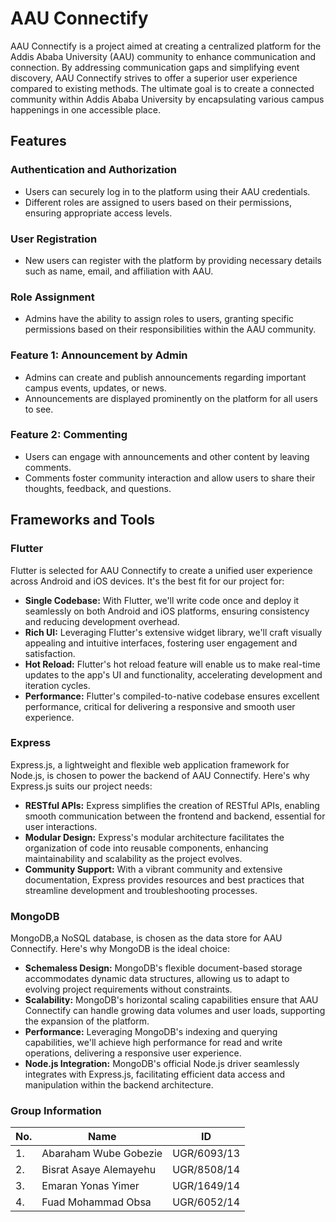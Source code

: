 # AAU Connectify


AAU Connectify is a project aimed at creating a centralized platform for the Addis Ababa University (AAU) community to enhance communication and connection. By addressing communication gaps and simplifying event discovery, AAU Connectify strives to offer a superior user experience compared to existing methods. The ultimate goal is to create a connected community within Addis Ababa University by encapsulating various campus happenings in one accessible place.

## Features

### Authentication and Authorization
- Users can securely log in to the platform using their AAU credentials.
- Different roles are assigned to users based on their permissions, ensuring appropriate access levels.

### User Registration
- New users can register with the platform by providing necessary details such as name, email, and affiliation with AAU.

### Role Assignment
- Admins have the ability to assign roles to users, granting specific permissions based on their responsibilities within the AAU community.

### Feature 1: Announcement by Admin
- Admins can create and publish announcements regarding important campus events, updates, or news.
- Announcements are displayed prominently on the platform for all users to see.

### Feature 2: Commenting
- Users can engage with announcements and other content by leaving comments.
- Comments foster community interaction and allow users to share their thoughts, feedback, and questions.


## Frameworks and Tools

### Flutter

Flutter is selected for AAU Connectify to create a unified user experience across Android and iOS devices. It's the best fit for our project for:

- **Single Codebase:** With Flutter, we'll write code once and deploy it seamlessly on both Android and iOS platforms, ensuring consistency and reducing development overhead.
- **Rich UI:** Leveraging Flutter's extensive widget library, we'll craft visually appealing and intuitive interfaces, fostering user engagement and satisfaction.
- **Hot Reload:** Flutter's hot reload feature will enable us to make real-time updates to the app's UI and functionality, accelerating development and iteration cycles.
- **Performance:** Flutter's compiled-to-native codebase ensures excellent performance, critical for delivering a responsive and smooth user experience.

### Express

Express.js, a lightweight and flexible web application framework for Node.js, is chosen to power the backend of AAU Connectify. Here's why Express.js suits our project needs:

- **RESTful APIs:** Express simplifies the creation of RESTful APIs, enabling smooth communication between the frontend and backend, essential for user interactions.
- **Modular Design:** Express's modular architecture facilitates the organization of code into reusable components, enhancing maintainability and scalability as the project evolves.
- **Community Support:** With a vibrant community and extensive documentation, Express provides resources and best practices that streamline development and troubleshooting processes.

### MongoDB

MongoDB,a NoSQL database, is chosen as the data store for AAU Connectify. Here's why MongoDB is the ideal choice:

- **Schemaless Design:** MongoDB's flexible document-based storage accommodates dynamic data structures, allowing us to adapt to evolving project requirements without constraints.
- **Scalability:** MongoDB's horizontal scaling capabilities ensure that AAU Connectify can handle growing data volumes and user loads, supporting the expansion of the platform.
- **Performance:** Leveraging MongoDB's indexing and querying capabilities, we'll achieve high performance for read and write operations, delivering a responsive user experience.
- **Node.js Integration:** MongoDB's official Node.js driver seamlessly integrates with Express.js, facilitating efficient data access and manipulation within the backend architecture.


### Group Information

|No.| Name                   | ID            |
|---|------------------------|---------------|
|1. | Abaraham Wube Gobezie  | UGR/6093/13  |
|2. | Bisrat Asaye Alemayehu | UGR/8508/14   |
|3. | Emaran Yonas Yimer     | UGR/1649/14   |
|4. | Fuad Mohammad Obsa     | UGR/6052/14   |



